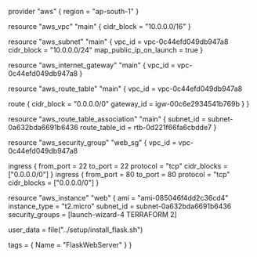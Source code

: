   provider "aws" {
  region = "ap-south-1"
}

resource "aws_vpc" "main" {
  cidr_block = "10.0.0.0/16"
}

resource "aws_subnet" "main" {
  vpc_id            = vpc-0c44efd049db947a8
  cidr_block        = "10.0.0.0/24"
  map_public_ip_on_launch = true
}

resource "aws_internet_gateway" "main" {
  vpc_id = vpc-0c44efd049db947a8
}

resource "aws_route_table" "main" {
  vpc_id = vpc-0c44efd049db947a8

  route {
    cidr_block = "0.0.0.0/0"
    gateway_id = igw-00c6e2934541b769b
  }
}

resource "aws_route_table_association" "main" {
  subnet_id      = subnet-0a632bda6691b6436
  route_table_id = rtb-0d221f66fa6cbdde7
}

resource "aws_security_group" "web_sg" {
  vpc_id = vpc-0c44efd049db947a8

  ingress {
    from_port   = 22
    to_port     = 22
    protocol    = "tcp"
    cidr_blocks = ["0.0.0.0/0"]
  }
ingress {
    from_port   = 80
    to_port     = 80
    protocol    = "tcp"
    cidr_blocks = ["0.0.0.0/0"]
  }

resource "aws_instance" "web" {
  ami           = "ami-085046f4dd2c36cd4"
  instance_type = "t2.micro"
  subnet_id     = subnet-0a632bda6691b6436
  security_groups = [launch-wizard-4 TERRAFORM 2]

  user_data = file("../setup/install_flask.sh")

  tags = {
    Name = "FlaskWebServer"
  }
}
